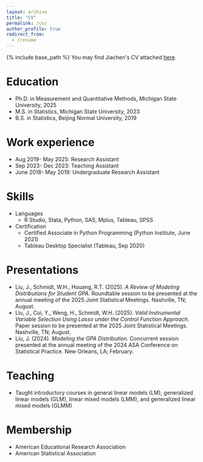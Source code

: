 ```yaml
---
layout: archive
title: "CV"
permalink: /cv/
author_profile: true
redirect_from:
  - /resume
---
```


{% include base_path %} 
You may find Jiachen's CV attached [here](https://github.com/liujiac8/liujiac8.github.io/blob/master/Jiachen_Liu_CV.pdf).


Education
======
* Ph.D. in Measurement and Quantitative Methods, Michigan State University, 2025
* M.S. in Statistics, Michigan State University, 2023
* B.S. in Statistics, Beijing Normal University, 2019


Work experience
======
* Aug 2019- May 2025: Research Assistant
* Sep 2023- Dec 2023: Teaching Assistant
* June 2018- May 2019: Undergraduate Research Assistant
  
Skills
======
* Languages
  * R Studio, Stata, Python, SAS, Mplus, Tableau, SPSS
* Certification
  * Certified Associate in Python Programming (Python Institute, June 2021)
  * Tableau Desktop Specialist (Tableau, Sep 2020)

  
Presentations
======

- Liu, J., Schmidt, W.H., Houang, R.T. (2025). *A Review of Modeling Distributions for Student GPA.* Roundtable session to be presented at the annual meeting of the 2025 Joint Statistical Meetings. Nashville, TN; August.
- Liu, J., Cui, Y., Weng, H., Schmidt, W.H. (2025). *Valid Instrumental Variable Selection Using Lasso under the Control Function Approach.* Paper session to be presented at the 2025 Joint Statistical Meetings. Nashville, TN; August.
- Liu, J. (2024). *Modeling the GPA Distribution.* Concurrent session presented at the annual meeting of the 2024 ASA Conference on Statistical Practice. New Orleans, LA; February.

  
Teaching
======
* Taught introductory courses in general linear models (LM), generalized linear models (GLM), linear mixed models (LMM), and generalized linear mixed models (GLMM)
  
Membership
======
* American Educational Research Association
* American Statistical Association
